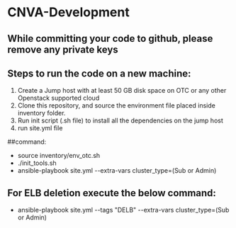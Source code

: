 # CNVA-Development
## While committing your code to github, please remove any private keys

## Steps to run the code on a new machine:
1. Create a Jump host with at least 50 GB disk space on OTC or any other Openstack supported cloud
2. Clone this repository, and source the environment file placed inside inventory folder.
3. Run init script (.sh file) to install all the dependencies on the jump host
4. run site.yml file

##command: 
- source inventory/env_otc.sh
- ./init_tools.sh
- ansible-playbook site.yml --extra-vars cluster_type=(Sub or Admin)
## For ELB deletion execute the below command:
- ansible-playbook site.yml --tags "DELB" --extra-vars cluster_type=(Sub or Admin)
